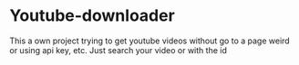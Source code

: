 # Youtube-downloader
 This a own project trying to get youtube videos without go to a page weird or using api key, etc. Just search your video or with the id
